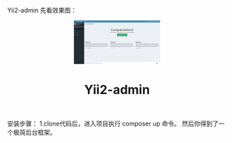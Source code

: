 Yii2-admin
先看效果图：
<p align="center">
    <a href="#">
        <img src="https://github.com/tanghang55/yii2-admin/blob/master/yiiadmin.jpg?raw=true" height="100px">
    </a>
    <h1 align="center">Yii2-admin</h1>
    <br>
</p>

安装步骤：
1.clone代码后，进入项目执行 composer up 命令。
然后你得到了一个极简后台框架。
